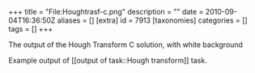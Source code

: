 +++
title = "File:Houghtrasf-c.png"
description = ""
date = 2010-09-04T16:36:50Z
aliases = []
[extra]
id = 7913
[taxonomies]
categories = []
tags = []
+++

The output of the Hough Transform C solution, with white background

Example output of [[output of task::Hough transform]] task.
